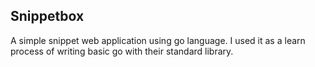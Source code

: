 Snippetbox
---
A simple snippet web application using go language. I used it as a learn process of writing basic go with their standard library.